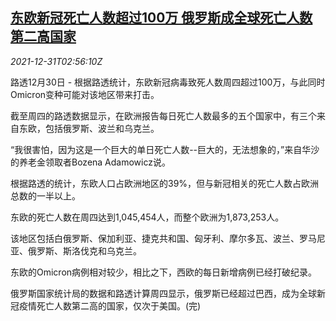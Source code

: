 <!--1640919663000-->
[东欧新冠死亡人数超过100万 俄罗斯成全球死亡人数第二高国家](https://cn.reuters.com/article/east-europe-covid-deaths-1231-idCNKBS2JA04Y)
------

<div><i>2021-12-31T02:56:10Z</i></div><p>路透12月30日 - 根据路透统计，东欧新冠病毒致死人数周四超过100万，与此同时Omicron变种可能对该地区带来打击。</p><p>截至周四的路透数据显示，在欧洲报告每日死亡人数最多的五个国家中，有三个来自东欧，包括俄罗斯、波兰和乌克兰。</p><p>“我很害怕，因为这是一个巨大的单日死亡人数--巨大的，无法想象的，”来自华沙的养老金领取者Bozena Adamowicz说。</p><p>根据路透的统计，东欧人口占欧洲地区的39%，但与新冠相关的死亡人数占欧洲总数的一半以上。</p><p>东欧的死亡人数在周四达到1,045,454人，而整个欧洲为1,873,253人。</p><p>该地区包括白俄罗斯、保加利亚、捷克共和国、匈牙利、摩尔多瓦、波兰、罗马尼亚、俄罗斯、斯洛伐克和乌克兰。</p><p>东欧的Omicron病例相对较少，相比之下，西欧的每日新增病例已经打破纪录。</p><p>俄罗斯国家统计局的数据和路透计算周四显示，俄罗斯已经超过巴西，成为全球新冠疫情死亡人数第二高的国家，仅次于美国。(完)</p>
